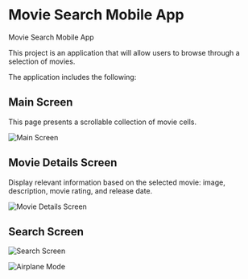 # Movie Search Mobile App
 Movie Search Mobile App

This project is an application that will allow users to browse through a selection of movies.

The application includes the following:

## Main Screen
This page presents a scrollable collection of movie cells.

![Main Screen](https://github.com/GilShmaya/Movie-Search-Mobile-App/blob/main/MainScreen.PNG?raw=true)

## Movie Details Screen
Display relevant information based on the selected movie: image, description, movie
rating, and release date.

![Movie Details Screen](https://github.com/GilShmaya/Movie-Search-Mobile-App/blob/main/MovieDetails.PNG?raw=true)

## Search Screen

![Search Screen](https://github.com/GilShmaya/Movie-Search-Mobile-App/blob/main/Search.PNG?raw=true)

![Airplane Mode](https://github.com/GilShmaya/Movie-Search-Mobile-App/blob/main/NoInternet.PNG?raw=true)
